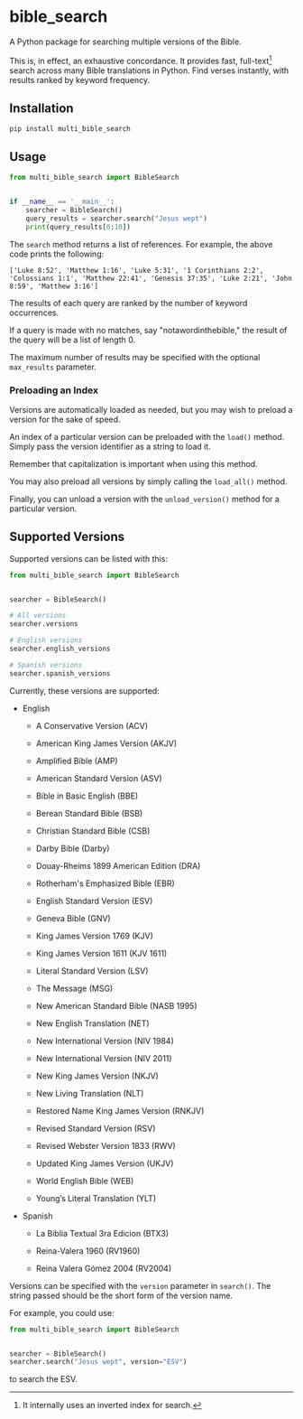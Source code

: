 # bible_search

A Python package for searching multiple versions of the Bible.

This is, in effect, an exhaustive concordance. 
It provides fast, full-text[^1] search across many Bible translations in Python.
Find verses instantly, with results ranked by keyword frequency.

## Installation

```shell
pip install multi_bible_search
```

## Usage 

```python
from multi_bible_search import BibleSearch


if __name__ == '__main__':
    searcher = BibleSearch()
    query_results = searcher.search("Jesus wept")
    print(query_results[0:10])

```

The `search` method returns a list of references. For example, the above code prints the following:

```
['Luke 8:52', 'Matthew 1:16', 'Luke 5:31', '1 Corinthians 2:2', 'Colossians 1:1', 'Matthew 22:41', 'Genesis 37:35', 'Luke 2:21', 'John 8:59', 'Matthew 3:16']
```

The results of each query are ranked by the number of keyword occurrences.

If a query is made with no matches, say "notawordinthebible," the result of the query will be a list of length 0. 

The maximum number of results may be specified with the optional `max_results` parameter.

### Preloading an Index

Versions are automatically loaded as needed, but you may wish to preload a version for the sake of speed. 

An index of a particular version can be preloaded with the `load()` method. Simply pass the version identifier as a string to load it.

Remember that capitalization is important when using this method.

You may also preload all versions by simply calling the `load_all()` method. 

Finally, you can unload a version with the `unload_version()` method for a particular version. 

## Supported Versions

Supported versions can be listed with this:

```python
from multi_bible_search import BibleSearch


searcher = BibleSearch()

# All versions
searcher.versions

# English versions
searcher.english_versions

# Spanish versions
searcher.spanish_versions
```

Currently, these versions are supported:

- English

  - A Conservative Version (ACV)

  - American King James Version (AKJV)

  - Amplified Bible (AMP)

  - American Standard Version (ASV)

  - Bible in Basic English (BBE)

  - Berean Standard Bible (BSB)

  - Christian Standard Bible (CSB)

  - Darby Bible (Darby)

  - Douay-Rheims 1899 American Edition (DRA)

  - Rotherham's Emphasized Bible (EBR)

  - English Standard Version (ESV)

  - Geneva Bible (GNV)

  - King James Version 1769 (KJV)

  - King James Version 1611 (KJV 1611)

  - Literal Standard Version (LSV)

  - The Message (MSG)

  - New American Standard Bible (NASB 1995)

  - New English Translation (NET)

  - New International Version (NIV 1984)

  - New International Version (NIV 2011)

  - New King James Version (NKJV)

  - New Living Translation (NLT)

  - Restored Name King James Version (RNKJV)

  - Revised Standard Version (RSV)

  - Revised Webster Version 1833 (RWV)

  - Updated King James Version (UKJV)

  - World English Bible (WEB)

  - Young’s Literal Translation (YLT)

- Spanish

  - La Biblia Textual 3ra Edicion (BTX3)

  - Reina-Valera 1960 (RV1960)

  - Reina Valera Gómez 2004 (RV2004)

Versions can be specified with the `version` parameter in `search()`. 
The string passed should be the short form of the version name.

For example, you could use:
```python 
from multi_bible_search import BibleSearch


searcher = BibleSearch()
searcher.search("Jesus wept", version="ESV")
```
to search the ESV.

[^1]: It internally uses an inverted index for search.
